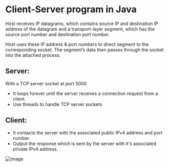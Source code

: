 # Client-Server program in Java

Host receives IP datagrams, which contains source IP and destination IP address of the datagram and a transport-layer segment, which has the source port number and destination port number.

Host uses these IP address & port numbers to direct segment to the corresponding socket. The segment’s data then passes through the socket into the attached process.

## Server: 
With a TCP server socket at port 5000
- It loops forever until the server receives a connection request from a client.
- Use threads to handle TCP server sockets

## Client: 
- It contacts the server with the associated public IPv4 address and port number.
- Output the response which is sent by the server with it's associated private IPv4 address.

![image](https://user-images.githubusercontent.com/76859781/135778224-04513c52-58c8-4aab-a3d9-7e0d9f8a5e60.png)
